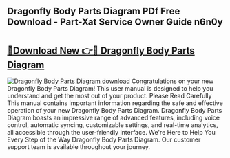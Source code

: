 ## Dragonfly Body Parts Diagram PDf Free Download - Part-Xat Service Owner Guide n6n0y

# <h2><a href="http://dfmv2xn.blite.top/?on=Dragonfly+Body+Parts+Diagram">🔗Download New 👉🔴 Dragonfly Body Parts Diagram</a></h2>

[![Dragonfly Body Parts Diagram download](https://i.imgur.com/lujVjoI.png)](http://dfmv2xn.blite.top/?on=Dragonfly+Body+Parts+Diagram)
Congratulations on your new Dragonfly Body Parts Diagram! This user manual is designed to help you understand and get the most out of your product. Please Read Carefully This manual contains important information regarding the safe and effective operation of your new Dragonfly Body Parts Diagram. Dragonfly Body Parts Diagram boasts an impressive range of advanced features, including voice control, automatic syncing, customizable settings, and real-time analytics, all accessible through the user-friendly interface. We're Here to Help You Every Step of the Way Dragonfly Body Parts Diagram. Our customer support team is available throughout your journey.
